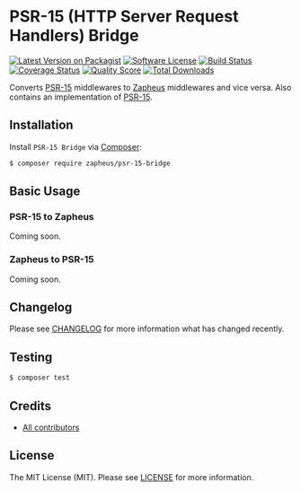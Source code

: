 # PSR-15 (HTTP Server Request Handlers) Bridge

[![Latest Version on Packagist][ico-version]][link-packagist]
[![Software License][ico-license]][link-license]
[![Build Status][ico-travis]][link-travis]
[![Coverage Status][ico-scrutinizer]][link-scrutinizer]
[![Quality Score][ico-code-quality]][link-code-quality]
[![Total Downloads][ico-downloads]][link-downloads]

Converts [PSR-15](http://www.php-fig.org/psr/psr-15) middlewares to [Zapheus](https://github.com/zapheus/zapheus) middlewares and vice versa. Also contains an implementation of [PSR-15](http://www.php-fig.org/psr/psr-15).

## Installation

Install `PSR-15 Bridge` via [Composer](https://getcomposer.org/):

``` bash
$ composer require zapheus/psr-15-bridge
```

## Basic Usage

### PSR-15 to Zapheus

Coming soon.

### Zapheus to PSR-15

Coming soon.

## Changelog

Please see [CHANGELOG][link-changelog] for more information what has changed recently.

## Testing

``` bash
$ composer test
```

## Credits

- [All contributors][link-contributors]

## License

The MIT License (MIT). Please see [LICENSE][link-license] for more information.

[ico-code-quality]: https://img.shields.io/scrutinizer/g/zapheus/psr-15-bridge.svg?style=flat-square
[ico-downloads]: https://img.shields.io/packagist/dt/zapheus/psr-15-bridge.svg?style=flat-square
[ico-license]: https://img.shields.io/badge/license-MIT-brightgreen.svg?style=flat-square
[ico-scrutinizer]: https://img.shields.io/scrutinizer/coverage/g/zapheus/psr-15-bridge.svg?style=flat-square
[ico-travis]: https://img.shields.io/travis/zapheus/psr-15-bridge/master.svg?style=flat-square
[ico-version]: https://img.shields.io/packagist/v/zapheus/psr-15-bridge.svg?style=flat-square

[link-changelog]: https://github.com/zapheus/psr-15-bridge/blob/master/CHANGELOG.md
[link-code-quality]: https://scrutinizer-ci.com/g/zapheus/psr-15-bridge
[link-contributors]: https://github.com/zapheus/psr-15-bridge/contributors
[link-downloads]: https://packagist.org/packages/zapheus/psr-15-bridge
[link-license]: https://github.com/zapheus/psr-15-bridge/blob/master/LICENSE.md
[link-packagist]: https://packagist.org/packages/zapheus/psr-15-bridge
[link-scrutinizer]: https://scrutinizer-ci.com/g/zapheus/psr-15-bridge/code-structure
[link-travis]: https://travis-ci.org/zapheus/psr-15-bridge